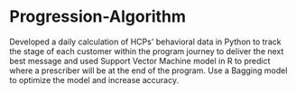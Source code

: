 # Progression-Algorithm
Developed a daily calculation of HCPs' behavioral data in Python to track the stage of each customer within the program journey to deliver the next best message and used Support Vector Machine model in R to predict where a prescriber will be at the end of the program. Use a Bagging model to optimize the model and increase accuracy.
